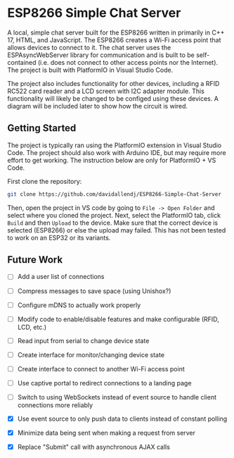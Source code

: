 # ESP8266 Simple Chat Server

A local, simple chat server built for the ESP8266 written in primarily in C++ 17, HTML, and JavaScript. The ESP8266 creates a Wi-Fi access point that allows devices to connect to it. The chat server uses the ESPAsyncWebServer library for communication and is built to be self-contained (i.e. does not connect to other access points nor the Internet). The project is built with PlatformIO in Visual Studio Code.

The project also includes functionality for other devices, including a RFID RC522 card reader and a LCD screen with I2C adapter module. This functionality will likely be changed to be configed using these devices. A diagram will be included later to show how the circuit is wired.

## Getting Started

The project is typically ran using the PlatformIO extension in Visual Studio Code. The project should also work with Arduino IDE, but may require more effort to get working. The instruction below are only for PlatformIO + VS Code.

First clone the repository:

```bash
git clone https://github.com/davidallendj/ESP8266-Simple-Chat-Server
```

Then, open the project in VS code by going to `File -> Open Folder` and select where you cloned the project. Next, select the PlatformIO tab, click `Build` and then `Upload` to the device. Make sure that the correct device is selected (ESP8266) or else the upload may failed. This has not been tested to work on an ESP32 or its variants.

## Future Work

*   [ ] Add a user list of connections

*   [ ] Compress messages to save space (using Unishox?)

*   [ ] Configure mDNS to actually work properly

*   [ ] Modify code to enable/disable features and make configurable (RFID, LCD, etc.)

*   [ ] Read input from serial to change device state

*   [ ] Create interface for monitor/changing device state

*   [ ] Create interface to connect to another Wi-Fi access point

*   [ ] Use captive portal to redirect connections to a landing page

*   [ ] Switch to using WebSockets instead of event source to handle client connections more reliably

*   [x] Use event source to only push data to clients instead of constant polling

*   [x] Minimize data being sent when making a request from server

*   [x] Replace "Submit" call with asynchronous AJAX calls

